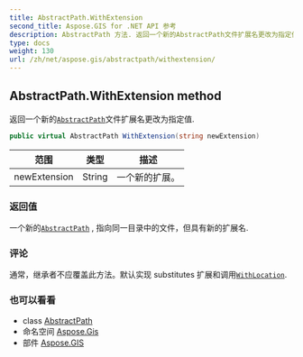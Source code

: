 ```yaml
---
title: AbstractPath.WithExtension
second_title: Aspose.GIS for .NET API 参考
description: AbstractPath 方法. 返回一个新的AbstractPath文件扩展名更改为指定值.
type: docs
weight: 130
url: /zh/net/aspose.gis/abstractpath/withextension/
---
```

## AbstractPath.WithExtension method

返回一个新的[`AbstractPath`](../)文件扩展名更改为指定值.

```csharp
public virtual AbstractPath WithExtension(string newExtension)
```

| 范围 | 类型 | 描述 |
| --- | --- | --- |
| newExtension | String | 一个新的扩展。 |

### 返回值

一个新的[`AbstractPath`](../) , 指向同一目录中的文件，但具有新的扩展名.

### 评论

通常，继承者不应覆盖此方法。默认实现 substitutes 扩展和调用[`WithLocation`](../withlocation/).

### 也可以看看

* class [AbstractPath](../)
* 命名空间 [Aspose.Gis](../../abstractpath/)
* 部件 [Aspose.GIS](../../../)


